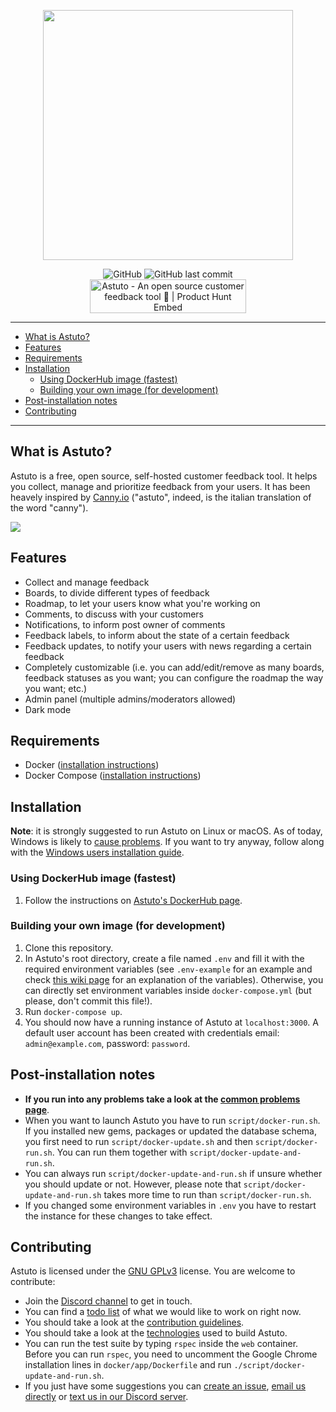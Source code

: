<p align="center"><img width="400" src="./images/logo-and-name.png" /></p>
<p align="center">
  <img alt="GitHub" src="https://img.shields.io/github/license/riggraz/astuto?color=black&style=flat">
  <img alt="GitHub last commit" src="https://img.shields.io/github/last-commit/riggraz/astuto?color=black&style=flat">
  <br>
  <a href="https://www.producthunt.com/posts/astuto?utm_source=badge-top-post-badge&utm_medium=badge&utm_souce=badge-astuto" target="_blank"><img src="https://api.producthunt.com/widgets/embed-image/v1/top-post-badge.svg?post_id=179870&theme=dark&period=daily" alt="Astuto - An open source customer feedback tool 🦊 | Product Hunt Embed" style="width: 250px; height: 54px;" width="250px" height="54px" /></a>
</p>

---

- [What is Astuto?](#what-is-astuto)
- [Features](#features)
- [Requirements](#requirements)
- [Installation](#installation)
  - [Using DockerHub image (fastest)](#using-dockerhub-image-fastest)
  - [Building your own image (for development)](#building-your-own-image-for-development)
- [Post-installation notes](#post-installation-notes)
- [Contributing](#contributing)

---

## What is Astuto?

Astuto is a free, open source, self-hosted customer feedback tool. It helps you collect, manage and prioritize feedback from your users.
It has been heavely inspired by [Canny.io](https://canny.io/) ("astuto", indeed, is the italian translation of the word "canny").

<img src="./images/featured-image.png" />

## Features

* Collect and manage feedback
* Boards, to divide different types of feedback
* Roadmap, to let your users know what you're working on
* Comments, to discuss with your customers
* Notifications, to inform post owner of comments
* Feedback labels, to inform about the state of a certain feedback
* Feedback updates, to notify your users with news regarding a certain feedback
* Completely customizable (i.e. you can add/edit/remove as many boards, feedback statuses as you want; you can configure the roadmap the way you want; etc.)
* Admin panel (multiple admins/moderators allowed)
* Dark mode

## Requirements

* Docker ([installation instructions](https://docs.docker.com/install/))
* Docker Compose ([installation instructions](https://docs.docker.com/compose/install/))

## Installation

**Note**: it is strongly suggested to run Astuto on Linux or macOS. As of today, Windows is likely to [cause problems](https://github.com/riggraz/astuto/wiki/Common-problems#standard_init_linuxgo211-exec-user-process-caused-no-such-file-or-directory). If you want to try anyway, follow along with the [Windows users installation guide](https://github.com/riggraz/astuto/wiki/Installation-for-Windows-users).

### Using DockerHub image (fastest)

1. Follow the instructions on [Astuto's DockerHub page](https://hub.docker.com/r/riggraz/astuto).

### Building your own image (for development)

1. Clone this repository.
2. In Astuto's root directory, create a file named `.env` and fill it with the required environment variables (see `.env-example` for an example and check [this wiki page](https://github.com/riggraz/astuto/wiki/Required-environment-variables) for an explanation of the variables). Otherwise, you can directly set environment variables inside `docker-compose.yml` (but please, don't commit this file!).
3. Run `docker-compose up`.
4. You should now have a running instance of Astuto at `localhost:3000`. A default user account has been created with credentials email: `admin@example.com`, password: `password`.

## Post-installation notes

* **If you run into any problems take a look at the [common problems page](https://github.com/riggraz/astuto/wiki/Common-problems)**.
* When you want to launch Astuto you have to run `script/docker-run.sh`. If you installed new gems, packages or updated the database schema, you first need to run `script/docker-update.sh` and then `script/docker-run.sh`. You can run them together with `script/docker-update-and-run.sh`.
* You can always run `script/docker-update-and-run.sh` if unsure whether you should update or not. However, please note that `script/docker-update-and-run.sh` takes more time to run than `script/docker-run.sh`.
* If you changed some environment variables in `.env` you have to restart the instance for these changes to take effect.

## Contributing

Astuto is licensed under the [GNU GPLv3](https://github.com/riggraz/astuto/blob/master/LICENSE) license. You are welcome to contribute:
* Join the [Discord channel](https://discord.gg/SrtUMRp) to get in touch.
* You can find a [todo list](https://github.com/riggraz/astuto/projects/1) of what we would like to work on right now.
* You should take a look at the [contribution guidelines](https://github.com/riggraz/astuto/wiki/Contribution-Guidelines).
* You should take a look at the [technologies](https://github.com/riggraz/astuto/wiki/Technologies) used to build Astuto.
* You can run the test suite by typing `rspec` inside the `web` container. Before you can run `rspec`, you need to uncomment the Google Chrome installation lines in `docker/app/Dockerfile` and run `./script/docker-update-and-run.sh`.
* If you just have some suggestions you can [create an issue](https://github.com/riggraz/astuto/issues), [email us directly](mailto:riccardo.graziosi97@gmail.com) or [text us in our Discord server](https://discord.gg/SrtUMRp).
